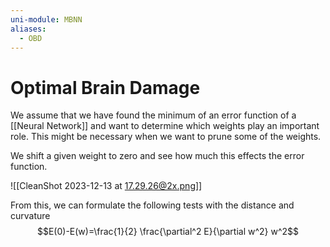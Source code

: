 ```yaml
---
uni-module: MBNN
aliases:
  - OBD
---
```

# Optimal Brain Damage

We assume that we have found the minimum of an error function of a [[Neural Network]] and want to determine which weights play an important role. This might be necessary when we want to prune some of the weights.

We shift a given weight to zero and see how much this effects the error function. 

![[CleanShot 2023-12-13 at 17.29.26@2x.png]]

From this, we can formulate the following tests with the distance and curvature
$$E(0)-E(w)=\frac{1}{2} \frac{\partial^2 E}{\partial w^2} w^2$$

